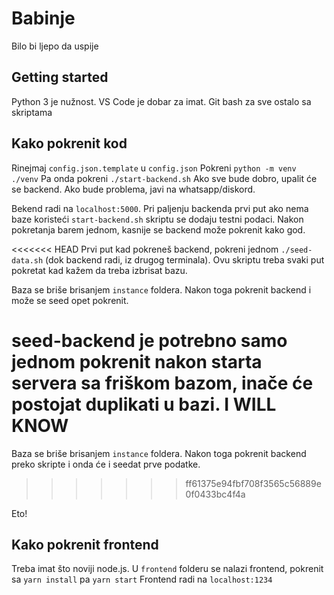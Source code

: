 # Babinje

Bilo bi ljepo da uspije

## Getting started

Python 3 je nužnost. VS Code je dobar za imat. Git bash za sve ostalo sa skriptama

## Kako pokrenit kod

Rinejmaj `config.json.template` u `config.json`
Pokreni `python -m venv ./venv`
Pa onda pokreni `./start-backend.sh`
Ako sve bude dobro, upalit će se backend. Ako bude problema, javi na whatsapp/diskord.

Bekend radi na `localhost:5000`. Pri paljenju backenda prvi put ako nema baze koristeći `start-backend.sh` skriptu se dodaju testni podaci. Nakon pokretanja barem jednom, kasnije se backend može pokrenit kako god.

<<<<<<< HEAD
Prvi put kad pokreneš backend, pokreni jednom `./seed-data.sh` (dok backend radi, iz drugog terminala). Ovu skriptu treba svaki put pokretat kad kažem da treba izbrisat bazu.

Baza se briše brisanjem `instance` foldera. Nakon toga pokrenit backend i može se seed opet pokrenit.

seed-backend je potrebno samo jednom pokrenit nakon starta servera sa friškom bazom, inače će postojat duplikati u bazi. I WILL KNOW
=======
Baza se briše brisanjem `instance` foldera. Nakon toga pokrenit backend preko skripte i onda će i seedat prve podatke.
>>>>>>> ff61375e94fbf708f3565c56889e0f0433bc4f4a

Eto!

## Kako pokrenit frontend

Treba imat što noviji node.js. U `frontend` folderu se nalazi frontend, pokrenit sa `yarn install` pa `yarn start`
Frontend radi na `localhost:1234`
